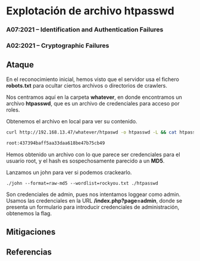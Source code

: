 # Explotación de archivo htpasswd
### A07:2021 – Identification and Authentication Failures
### A02:2021 – Cryptographic Failures


## Ataque
En el reconocimiento inicial, hemos visto que el servidor usa el fichero **robots.txt** para ocultar ciertos archivos o directorios de crawlers.


Nos centramos aquí en la carpeta **whatever**, en donde encontramos un archivo **htpasswd**, que es un archivo de credenciales para acceso por roles.

Obtenemos el archivo en local para ver su contenido.

```bash
curl http://192.168.13.47/whatever/htpaswd -o htpasswd -L && cat htpasswd

root:437394baff5aa33daa618be47b75cb49
```

Hemos obtenido un archivo con lo que parece ser credenciales para el usuario root, y el hash es sospechosamente parecido a un **MD5**.

Lanzamos un john para ver si podemos crackearlo.

```
./john --format=raw-md5 --wordlist=rockyou.txt ./htpasswd
```

Son credenciales de admin, pues nos intentamos loggear como admin.
Usamos las credenciales en la URL **/index.php?page=admin**, donde se presenta un formulario para introducir credenciales de administración, obtenemos la flag.

## Mitigaciones


## Referencias